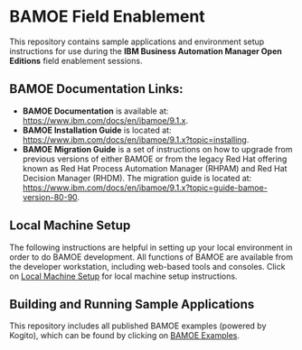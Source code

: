 # BAMOE Field Enablement
This repository contains sample applications and environment setup instructions for use during the **IBM Business Automation Manager Open Editions** field enablement sessions.  

## BAMOE Documentation Links:
-  **BAMOE Documentation** is available at: https://www.ibm.com/docs/en/ibamoe/9.1.x. 
-  **BAMOE Installation Guide** is located at:  https://www.ibm.com/docs/en/ibamoe/9.1.x?topic=installing.
-  **BAMOE Migration Guide** is a set of instructions on how to upgrade from previous versions of either BAMOE or from the legacy Red Hat offering known as Red Hat Process Automation Manager (RHPAM) and Red Hat Decision Manager (RHDM).  The migration guide is located at:  https://www.ibm.com/docs/en/ibamoe/9.1.x?topic=guide-bamoe-version-80-90.

## Local Machine Setup
The following instructions are helpful in setting up your local environment in order to do BAMOE development.  All functions of BAMOE are available from the developer workstation, including web-based tools and consoles.  Click on [Local Machine Setup](bamoe-setup/README.md) for local machine setup instructions.

## Building and Running Sample Applications
This repository includes all published BAMOE examples (powered by Kogito), which can be found by clicking on [BAMOE Examples](bamoe-examples/README.md).

